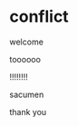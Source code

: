 # conflict
<html>
  <head></head>
  <body>
    <p>welcome</p>
    <p>toooooo</p>
    <p>!!!!!!!!</p>
    <p>sacumen</p>
    <p>thank you
  </body>
</html>
